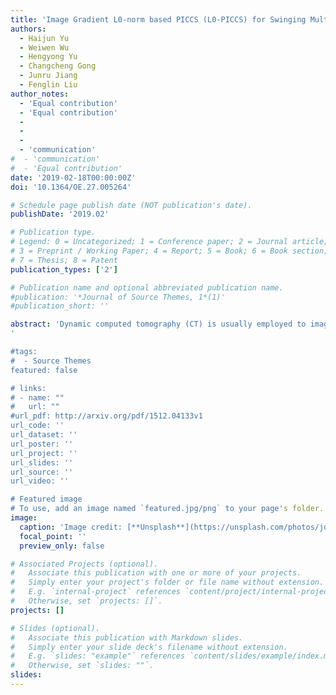 ```yaml
---
title: 'Image Gradient L0-norm based PICCS (L0-PICCS) for Swinging Multi-source CT Reconstruction'
authors:
  - Haijun Yu 
  - Weiwen Wu
  - Hengyong Yu
  - Changcheng Gong
  - Junru Jiang
  - Fenglin Liu
author_notes:
  - 'Equal contribution'
  - 'Equal contribution'
  -
  -
  -
  - 'communication' 
#  - 'communication'
#  - 'Equal contribution'
date: '2019-02-18T00:00:00Z'
doi: '10.1364/OE.27.005264'

# Schedule page publish date (NOT publication's date).
publishDate: '2019.02'

# Publication type.
# Legend: 0 = Uncategorized; 1 = Conference paper; 2 = Journal article;
# 3 = Preprint / Working Paper; 4 = Report; 5 = Book; 6 = Book section;
# 7 = Thesis; 8 = Patent
publication_types: ['2']

# Publication name and optional abbreviated publication name.
#publication: '*Journal of Source Themes, 1*(1)'
#publication_short: ''

abstract: 'Dynamic computed tomography (CT) is usually employed to image motion objects, such as beating heart, coronary artery and cerebral perfusion, etc. Recently, to further improve the temporal resolution for aperiodic industrial process imaging, the swinging multi-source CT (SMCT) systems and the corresponding swinging multi-source prior image constrained compressed sensing (SM-PICCS) method were developed. Since the SM-PICCS uses the L1-norm of image gradient, the edge structures in the reconstructed images are blurred and motion artifacts are still present. Inspired by the advantages in terms of image edge preservation and fine structure recovering, the L0-norm of image gradient is incorporated into the prior image constrained compressed sensing, leading to an L0-PICCS Algorithm 1Table 1The parameters of L0-PICCS (δ1,δ2,λ1*,λ2*) for numerical simulation.Sourceswδ1(10-2)δ2(10-2)λ1*(10-2)λ2*(10-8)Noise-free510522.001.525522.001.55035002.00471014.33332.00500025522.00500050222.005000Noise51062002.505002554502.501.55054502.901.571027.385.91.5810000258.285.91.5850050522.001.5. The experimental results confirm that the L0-PICCS outperforms the SM-PICCS in both visual inspection and quantitative analysis.'
'

#tags:
#  - Source Themes
featured: false

# links:
# - name: ""
#   url: ""
#url_pdf: http://arxiv.org/pdf/1512.04133v1
url_code: ''
url_dataset: ''
url_poster: ''
url_project: ''
url_slides: ''
url_source: ''
url_video: ''

# Featured image
# To use, add an image named `featured.jpg/png` to your page's folder.
image:
  caption: 'Image credit: [**Unsplash**](https://unsplash.com/photos/jdD8gXaTZsc)'
  focal_point: ''
  preview_only: false

# Associated Projects (optional).
#   Associate this publication with one or more of your projects.
#   Simply enter your project's folder or file name without extension.
#   E.g. `internal-project` references `content/project/internal-project/index.md`.
#   Otherwise, set `projects: []`.
projects: []

# Slides (optional).
#   Associate this publication with Markdown slides.
#   Simply enter your slide deck's filename without extension.
#   E.g. `slides: "example"` references `content/slides/example/index.md`.
#   Otherwise, set `slides: ""`.
slides:
---
```

